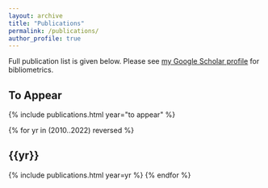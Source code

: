 ```yaml
---
layout: archive
title: "Publications"
permalink: /publications/
author_profile: true
---
```


Full publication list is given below. Please see <a href="{{ site.author.googlescholar }}">my Google Scholar profile</a> for bibliometrics.

<!-- ## To Appear -->
## To Appear

{% include publications.html year="to appear" %}

{% for yr in (2010..2022) reversed %}
## {{yr}}
{% include publications.html year=yr %}
{% endfor %}

